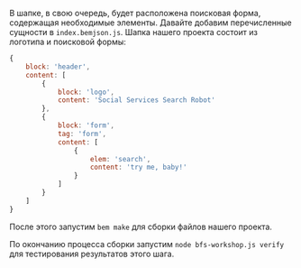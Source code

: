 В шапке, в свою очередь, будет расположена поисковая форма, содержащая необходимые элементы. Давайте добавим перечисленные сущности в `index.bemjson.js`. Шапка нашего проекта состоит из логотипа и поисковой формы:

```js
{
    block: 'header',
    content: [
        {
            block: 'logo',
            content: 'Social Services Search Robot'
        },
        {
            block: 'form',
            tag: 'form',
            content: [
                {
                    elem: 'search',
                    content: 'try me, baby!'
                }
            ]
        }
    ]
}
```

После этого запустим `bem make` для сборки файлов нашего проекта.

По окончанию процесса сборки запустим `node bfs-workshop.js verify` для тестирования результатов этого шага.
